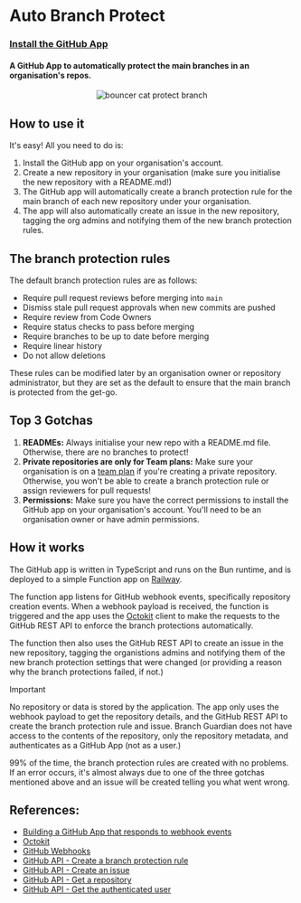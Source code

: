 # Auto Branch Protect

### [Install the GitHub App](https://github.com/apps/autobranchprotect)

#### A GitHub App to automatically protect the main branches in an organisation's repos.

<p align="center">
  <img src="https://github.com/danielhardej/Auto-Branch-Protect/assets/19962342/60cf7102-7aa1-41cf-baf7-6561c6781658" alt="bouncer cat protect branch">
</p>

## How to use it

It's easy! All you need to do is:

1. Install the GitHub app on your organisation's account.
2. Create a new repository in your organisation (make sure you initialise the new repository with a README.md!)
3. The GitHub app will automatically create a branch protection rule for the main branch of each new repository under your organisation.
4. The app will also automatically create an issue in the new repository, tagging the org admins and notifying them of the new branch protection rules.

## The branch protection rules

The default branch protection rules are as follows:

- Require pull request reviews before merging into `main`
- Dismiss stale pull request approvals when new commits are pushed
- Require review from Code Owners
- Require status checks to pass before merging
- Require branches to be up to date before merging
- Require linear history
- Do not allow deletions

These rules can be modified later by an organisation owner or repository administrator, but they are set as the default to ensure that the main branch is protected from the get-go.

## Top 3 Gotchas

1. **READMEs:** Always initialise your new repo with a README.md file. Otherwise, there are no branches to protect!
2. **Private repositories are only for Team plans:** Make sure your organisation is on a [team plan](https://github.com/pricing) if you're creating a private repository. Otherwise, you won't be able to create a branch protection rule or assign reviewers for pull requests!
3. **Permissions:** Make sure you have the correct permissions to install the GitHub app on your organisation's account. You'll need to be an organisation owner or have admin permissions.

## How it works

The GitHub app is written in TypeScript and runs on the Bun runtime, and is deployed to a simple Function app on [Railway](https://railway.app).

The function app listens for GitHub webhook events, specifically repository creation events. When a webhook payload is received, the function is triggered and the app uses the [Octokit](https://github.com/octokit/octokit.js) client to make the requests to the GitHub REST API to enforce the branch protections automatically.

The function then also uses the GitHub REST API to create an issue in the new repository, tagging the organistions admins and notifying them of the new branch protection settings that were changed (or providing a reason why the branch protections failed, if not.) 

> [!IMPORTANT]  
> No repository or data is stored by the application. The app only uses the webhook payload to get the repository details, and the GitHub REST API to create the branch protection rule and issue.
> Branch Guardian does not have access to the contents of the repository, only the repository metadata, and authenticates as a GitHub App (not as a user.)

99% of the time, the branch protection rules are created with no problems. If an error occurs, it's almost always due to one of the three gotchas mentioned above and an issue will be created telling you what went wrong.

## References:

- [Building a GitHub App that responds to webhook events](https://docs.github.com/en/apps/creating-github-apps/writing-code-for-a-github-app/building-a-github-app-that-responds-to-webhook-events)
- [Octokit](https://github.com/octokit/octokit.js/#readme)
- [GitHub Webhooks](https://docs.github.com/en/webhooks)
- [GitHub API - Create a branch protection rule](https://docs.github.com/en/rest/reference/repos#create-a-branch-protection-rule)
- [GitHub API - Create an issue](https://docs.github.com/en/rest/reference/issues#create-an-issue)
- [GitHub API - Get a repository](https://docs.github.com/en/rest/reference/repos#get-a-repository)
- [GitHub API - Get the authenticated user](https://docs.github.com/en/rest/reference/users#get-the-authenticated-user)
